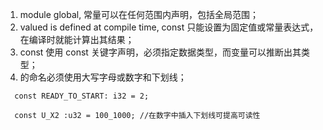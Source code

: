 1. module global, 常量可以在任何范围内声明，包括全局范围；
2. valued is defined at compile time, const 只能设置为固定值或常量表达式，在编译时就能计算出其结果；
3. const 使用 const 关键字声明，必须指定数据类型，而变量可以推断出其类型；
4. 的命名必须使用大写字母或数字和下划线；
```
  const READY_TO_START: i32 = 2;

  const U_X2 :u32 = 100_1000; //在数字中插入下划线可提高可读性
```

